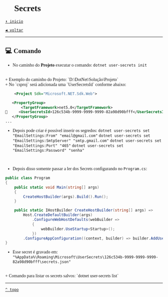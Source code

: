 <font face="Calibri">

# 🔑 Secrets

[`⬆️ inicio`](../../Readme.md)

[`◀️ voltar`](../Readme.md)

---

## 💻 Comando

+ No caminho do **Projeto** executar o comando:
`dotnet user-secrets init`
<br>
+ Exemplo do caminho do Projeto:
`D:\DotNet\Solução\Projeto`
<br>
+ No `csproj` será adicionada uma `UserSecretsId` conforme abaixo:

```xml
    <Project Sdk="Microsoft.NET.Sdk.Web">

   <PropertyGroup>
       <TargetFramework>net5.0</TargetFramework>
🔹     <UserSecretsId>126c534b-9999-9999-9999-82a98d90bfff</UserSecretsId>
   </PropertyGroup>
...
```

+ Depois pode criar é possível inserir os segredos:
`dotnet user-secrets set "EmailSettings:From" "email@gmail.com"`
`dotnet user-secrets set "EmailSettings:SmtpServer" "smtp.gmail.com"`
`dotnet user-secrets set "EmailSettings:Port" "465"`
`dotnet user-secrets set "EmailSettings:Password" "senha"`

<br>

+ Depois disso somente passar a ler dos Secrets configurando no `Program.cs`:

```csharp
public class Program
{
    public static void Main(string[] args)
    {
        CreateHostBuilder(args).Build().Run();
    }

    public static IHostBuilder CreateHostBuilder(string[] args) =>
        Host.CreateDefaultBuilder(args)
            .ConfigureWebHostDefaults(webBuilder =>
            {
                webBuilder.UseStartup<Startup>();
            })
        .ConfigureAppConfiguration((context, builder) => builder.AddUserSecrets<Program>()); 📌
}
```

+ Esse secret é gravado em:
`"%AppData%\Roaming\Microsoft\UserSecrets\126c534b-9999-9999-9999-82a98d90bfff\secrets.json"`
<br>
+ Comando para listar os secrets salvos:
`dotnet user-secrets list`

---

[`^ topo`](#🔑-secrets)
</font>
